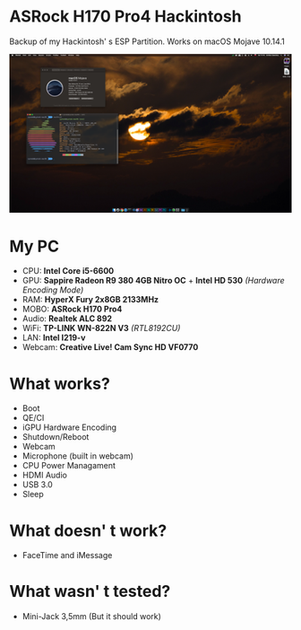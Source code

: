 # ASRock H170 Pro4 Hackintosh
Backup of my Hackintosh' s ESP Partition. Works on macOS Mojave 10.14.1

![](rice.png)

# My PC
* CPU: **Intel Core i5-6600**
* GPU: **Sappire Radeon R9 380 4GB Nitro OC** + **Intel HD 530** *(Hardware Encoding Mode)*
* RAM: **HyperX Fury 2x8GB 2133MHz**
* MOBO: **ASRock H170 Pro4**
* Audio: **Realtek ALC 892**
* WiFi: **TP-LINK WN-822N V3** *(RTL8192CU)*
* LAN: **Intel I219-v**
* Webcam: **Creative Live! Cam Sync HD VF0770**

# What works?
* Boot
* QE/CI
* iGPU Hardware Encoding
* Shutdown/Reboot
* Webcam
* Microphone (built in webcam)
* CPU Power Managament
* HDMI Audio
* USB 3.0
* Sleep

# What doesn' t work?
* FaceTime and iMessage

# What wasn' t tested?
* Mini-Jack 3,5mm (But it should work)
